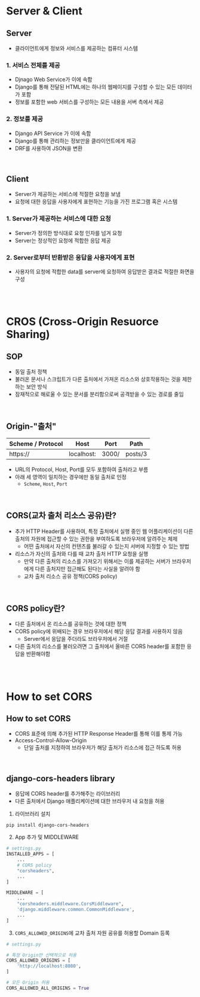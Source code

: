 # Server & Client

## <b>Server</b>
- 클라이언트에게 정보와 서비스를 제공하는 컴퓨터 시스템

### 1. 서비스 전체를 제공 
- Djnago Web Service가 이에 속함
- Django를 통해 전달된 HTML에는 하나의 웹페이지를 구성할 수 있는 모든 데이터가 포함
- 정보를 포함한 web 서비스를 구성하는 모든 내용을 서버 측에서 제공

### 2. 정보를 제공
- Django API Service 가 이에 속함
- Django를 통해 관리하는 정보만을 클라이언트에게 제공
- DRF를 사용하여 JSON을 변환

<br>

## <b>Client</b>
- Server가 제공하는 서비스에 적절한 요청을 보냄
- 요청에 대한 응답을 사용자에게 표현하는 기능을 가진 프로그램 혹은 시스템

### 1. Server가 제공하는 서비스에 대한 요청
- Server가 정의한 방식대로 요청 인자를 넘겨 요청
- Server는 정상적인 요청에 적합한 응답 제공

### 2. Server로부터 반환받은 응답을 사용자에게 표현
- 사용자의 요청에 적합한 data를 server에 요청하여 응답받은 결과로 적절한 화면을 구성

<br><br>

# CROS (Cross-Origin Resuorce Sharing)

## <b>SOP</b>
- 동일 출처 정책
- 불러온 문서나 스크립트가 다른 출처에서 가져온 리소스와 상호작용하는 것을 제한하는 보안 방식
- 잠재적으로 해로울 수 있는 문서를 분리함으로써 공격받을 수 있는 경로를 줄임

<br>

## <b>Origin-"출처"</b>
|Scheme / Protocol|Host|Port|Path|
|---|---|---|---|
https://|localhost:|3000/|posts/3
- URL의 Protocol, Host, Port를 모두 포함하여 출처라고 부름
- 아래 세 영역이 일치하는 경우에만 동일 출처로 인정
  - `Scheme`, `Host`, `Port`

<br>

## <b>CORS(교차 출처 리소스 공유)란?</b>
- 추가 HTTP Header를 사용하여, 특정 출처에서 실행 중인 웹 어플리케이션이 다른 출처의 자원에 접근할 수 있는 권한을 부여하도록 브라우저에 알려주는 체제
  - 어떤 출처에서 자신의 컨텐츠를 불러갈 수 있는지 서버에 지정할 수 있는 방법
- 리소스가 자신의 출처와 다를 때 교차 출처 HTTP 요청을 실행
  - 만약 다른 출처의 리소스를 가져오기 위해서는 이를 제공하는 서버가 브라우저에게 다른 출처지만 접근해도 된다는 사실을 알려야 함
  - 교차 출처 리소스 공유 정책(CORS policy)

<br>

## <b>CORS policy란?</b>
- 다른 출처에서 온 리소스를 공유하는 것에 대한 정책
- CORS policy에 위배되는 경우 브라우저에서 해당 응답 결과를 사용하지 않음
  - Server에서 응답을 주더라도 브라우저에서 거절
- 다른 출처의 리소스를 불러오려면 그 출처에서 올바른 CORS header를 포함한 응답을 반환해야함

<br><br>

# How to set CORS

## <b>How to set CORS</b>
- CORS 표준에 의해 추가된 HTTP Response Header를 통해 이를 통제 가능
- Access-Control-Allow-Origin
  - 단일 출처를 지정하여 브라우저가 해당 출처가 리소스에 접근 하도록 허용

<br>

## <b>django-cors-headers library</b>
- 응답에 CORS header를 추가해주는 라이브러리
- 다른 출처에서 Django 애플리케이션에 대한 브라우저 내 요청을 허용
1. 라이브러리 설치
```
pip install django-cors-headers
```
2. App 추가 및 MIDDLEWARE
```python
# settings.py
INSTALLED_APPS = [
    ...
    # CORS policy
    "corsheaders",
    ...
]

MIDDLEWARE = [
    ...
    "corsheaders.middleware.CorsMiddleware",
    'django.middleware.common.CommonMiddleware',
    ...
]
```
3. `CORS_ALLOWED_ORIGINS`에 교차 출처 자원 굥유를 허용할 Domain 등록
```python
# settings.py

# 특정 Origin만 선택적으로 허용
CORS_ALLOWED_ORIGINS = [
    'http://localhost:8080',
]

# 모든 Origin 허용
CORS_ALLOWED_ALL_ORIGINS = True
```

